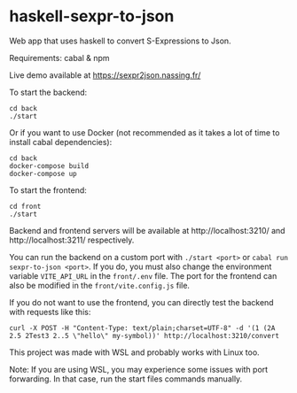 # haskell-sexpr-to-json
Web app that uses haskell to convert S-Expressions to Json.

Requirements: cabal & npm

Live demo available at https://sexpr2json.nassing.fr/

To start the backend:
```
cd back
./start
```

Or if you want to use Docker (not recommended as it takes a lot of time to install cabal dependencies):
```
cd back
docker-compose build
docker-compose up
```

To start the frontend:
```
cd front
./start
```

Backend and frontend servers will be available at http://localhost:3210/ and http://localhost:3211/ respectively.

You can run the backend on a custom port with `./start <port>` or `cabal run sexpr-to-json <port>`. If you do, you must also change the environment variable `VITE_API_URL` in the `front/.env` file. The port for the frontend can also be modified in the `front/vite.config.js` file.

If you do not want to use the frontend, you can directly test the backend with requests like this:

```
curl -X POST -H "Content-Type: text/plain;charset=UTF-8" -d '(1 (2A 2.5 2Test3 2..5 \"hello\" my-symbol))' http://localhost:3210/convert
```

This project was made with WSL and probably works with Linux too.

Note: If you are using WSL, you may experience some issues with port forwarding. In that case, run the start files commands manually.